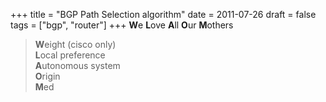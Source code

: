 +++
title = "BGP Path Selection algorithm"
date = 2011-07-26
draft = false
tags = ["bgp", "router"]
+++
**W**e **L**ove **A**ll **O**ur **M**others

> **W**eight (cisco only) <br/>
> **L**ocal preference <br/>
> **A**utonomous system <br/>
> **O**rigin <br/>
> **M**ed
